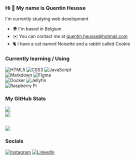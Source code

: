 ### Hi 👋 My name is Quentin Heusse

I'm currently studying web development

*   🌍  I'm based in Belgium
*   ✉️  You can contact me at [quentin.heusse@hotmail.com](mailto:quentin.heusse@hotmail.com)
*   🐈  I have a cat named Noisette and a rabbit called Cookie

### Currently learning / Using
  
![HTML5](https://img.shields.io/badge/html5-%23E34F26.svg?style=flat&logo=html5&logoColor=white) ![CSS3](https://img.shields.io/badge/css3-%231572B6.svg?style=flat&logo=css3&logoColor=white) ![JavaScript](https://img.shields.io/badge/javascript-%23323330.svg?style=flat&logo=javascript&logoColor=%23F7DF1E) </br>
![Markdown](https://img.shields.io/badge/markdown-%23000000.svg?style=flat&logo=markdown&logoColor=white) ![Figma](https://img.shields.io/badge/figma-%23F24E1E.svg?style=flat&logo=figma&logoColor=white) </br>
![Docker](https://img.shields.io/badge/docker-%230db7ed.svg?style=flat&logo=docker&logoColor=white) ![Jellyfin](https://img.shields.io/badge/jellyfin-%23000B25.svg?style=flat&logo=Jellyfin&logoColor=00A4DC) </br>
![Raspberry Pi](https://img.shields.io/badge/-RaspberryPi-C51A4A?style=flat&logo=Raspberry-Pi)

### My GitHub Stats

![](https://github-readme-stats.vercel.app/api?username=Qheuss&theme=gotham&hide_border=false&include_all_commits=false&count_private=false)<br/>
![](https://github-readme-stats.vercel.app/api/top-langs/?username=Qheuss&theme=gotham&hide_border=false&include_all_commits=false&count_private=false&layout=compact)

![](https://komarev.com/ghpvc/?username=Qheuss&color=217d68)
---

### Socials

[![Instagram](https://img.shields.io/badge/Instagram-%23E4405F.svg?logo=Instagram&logoColor=white)](https://instagram.com/quentin_heusse) [![LinkedIn](https://img.shields.io/badge/LinkedIn-%230077B5.svg?logo=linkedin&logoColor=white)](https://linkedin.com/in/quentin-heusse) 
